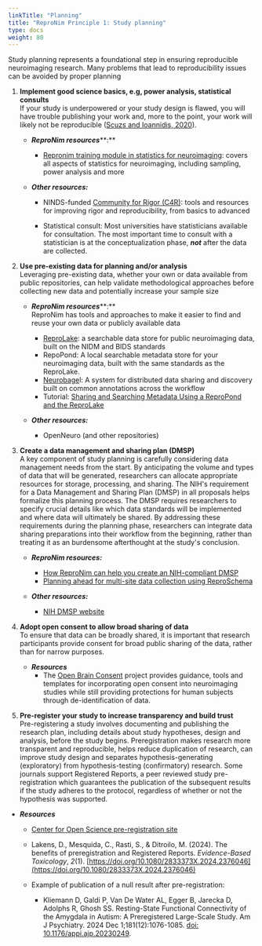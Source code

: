 ```yaml
---
linkTitle: "Planning"
title: "ReproNim Principle 1: Study planning"
type: docs
weight: 80
---
```


Study planning represents a foundational step in ensuring reproducible neuroimaging research.  Many problems that lead to reproducibility issues can be avoided by proper planning 

1. **Implement good science basics, e.g, power analysis, statistical consults**  
   If your study is underpowered or your study design is flawed, you will have trouble publishing your work and, more to the point, your work will likely not be reproducible ([Scuzs and Ioannidis, 2020](https://www.sciencedirect.com/science/article/pii/S1053811920306509#bib24)).   
   * ***ReproNim resources*****:**   
     * [Repronim training module in statistics for neuroimaging](https://www.repronim.org/module-stats/):  covers all aspects of statistics for neuroimaging, including sampling, power analysis and more

   * ***Other resources:***    
     * NINDS-funded [Community for Rigor (C4R)](https://c4r.io/): tools and resources for improving rigor and reproducibility, from basics to advanced

     * Statistical consult: Most universities have statisticians available for consultation. The most important time to consult with a statistician is at the conceptualization phase, ***not*** after the data are collected.

2. **Use pre-existing data for planning and/or analysis**  
   Leveraging pre-existing data, whether your own or data available from public repositories,  can help validate methodological approaches before collecting new data and potentially increase your sample size

   * ***ReproNim resources*****:**   
     ReproNim has tools and approaches to make it easier to find and reuse your own data or publicly available data  
     * [ReproLake](https://repronim.netlify.app/resources/tools/reprolake/): a searchable data store for public neuroimaging data, built on the NIDM and BIDS standards   
     * RepoPond:  A local searchable metadata store for your neuroimaging data, built with the same standards as the ReproLake.  
     * [Neurobage](https://repronim.netlify.app/resources/tools/neurobagel/)l: A system for distributed data sharing and discovery built on common annotations across the workflow  
     * Tutorial: [Sharing and Searching Metadata Using a ReproPond and the ReproLake](https://repronim.netlify.app/resources/tutorials/pond-lake/)

   * ***Other resources:***    
     * OpenNeuro (and other repositories)

3. **Create a data management and sharing plan (DMSP)**  
   A key component of study planning is carefully considering data management needs from the start. By anticipating the volume and types of data that will be generated, researchers can allocate appropriate resources for storage, processing, and sharing. The NIH's requirement for a Data Management and Sharing Plan (DMSP) in all proposals helps formalize this planning process. The DMSP requires researchers to specify crucial details like which data standards will be implemented and where data will ultimately be shared. By addressing these requirements during the planning phase, researchers can integrate data sharing preparations into their workflow from the beginning, rather than treating it as an burdensome afterthought at the study's conclusion.  
     
   * ***ReproNim resources:***  
     * [How ReproNim can help you create an NIH-compliant DMSP](https://repronim.netlify.app/resources/tutorials/data-management-and-sharing/)  
     * [Planning ahead for multi-site data collection using ReproSchema](https://repronim.netlify.app/resources/tutorials/reproschema/)

   * ***Other resources:***  
     * [NIH DMSP website](https://sharing.nih.gov/data-management-and-sharing-policy/planning-and-budgeting-for-data-management-and-sharing/writing-a-data-management-and-sharing-plan#after)  

4. **Adopt open consent to allow broad sharing of data**  
   To ensure that data can be broadly shared, it is important that research participants provide consent for broad public sharing of the data, rather than for narrow purposes.  

   * ***Resources***   
     * The [Open Brain Consent](https://open-brain-consent.readthedocs.io/en/stable/) project provides guidance, tools and templates for incorporating open consent into neuroimaging studies while still providing protections for human subjects through de-identification of data.

5. **Pre-register your study to increase transparency and build trust**  
   Pre-registering a study involves documenting and publishing the research plan, including details about study hypotheses, design and analysis,  before the study begins. Preregistration makes research more transparent and reproducible, helps reduce duplication of research, can improve study design and separates hypothesis-generating (exploratory) from hypothesis-testing (confirmatory) research. Some journals support Registered Reports, a peer reviewed study pre-registration which guarantees the publication of the subsequent results if the study adheres to the protocol, regardless of whether or not the hypothesis was supported.   
* ***Resources***  
  * [Center for Open Science pre-registration site](https://www.cos.io/initiatives/prereg)

  * Lakens, D., Mesquida, C., Rasti, S., & Ditroilo, M. (2024). The benefits of preregistration and Registered Reports. *Evidence-Based Toxicology*, *2*(1). [https://doi.org/10.1080/2833373X.2024.2376046](https://doi.org/10.1080/2833373X.2024.2376046) 

  * Example of publication of a null result after pre-registration:  
    * Kliemann D, Galdi P, Van De Water AL, Egger B, Jarecka D, Adolphs R, Ghosh SS. Resting-State Functional Connectivity of the Amygdala in Autism: A Preregistered Large-Scale Study. Am J Psychiatry. 2024 Dec 1;181(12):1076-1085. [doi: 10.1176/appi.ajp.20230249](https://psychiatryonline.org/doi/10.1176/appi.ajp.20230249). 

